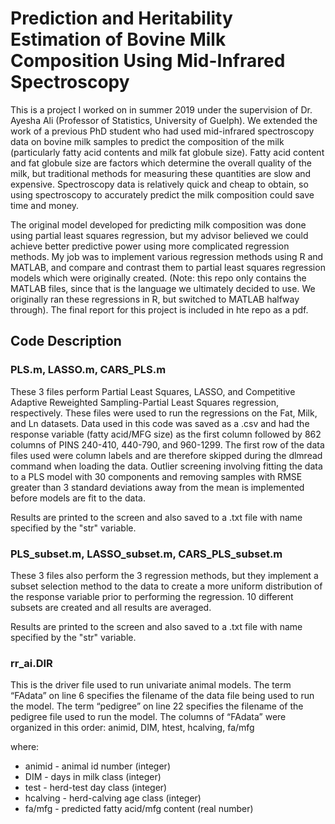 # Prediction and Heritability Estimation of Bovine Milk Composition Using Mid-Infrared Spectroscopy
This is a project I worked on in summer 2019 under the supervision of Dr. Ayesha Ali (Professor of Statistics, University of Guelph). We extended the work of a previous PhD student who had used mid-infrared spectroscopy data on bovine milk samples to predict the composition of the milk (particularly fatty acid contents and milk fat globule size). Fatty acid content and fat globule size are factors which determine the overall quality of the milk, but traditional methods for measuring these quantities are slow and expensive. Spectroscopy data is relatively quick and cheap to obtain, so using spectroscopy to accurately predict the milk composition could save time and money.

The original model developed for predicting milk composition was done using partial least squares regression, but my advisor believed we could achieve better predictive power using more complicated regression methods. My job was to implement various regression methods using R and MATLAB, and compare and contrast them to partial least squares regression models which were originally created. (Note: this repo only contains the MATLAB files, since that is the language we ultimately decided to use. We originally ran these regressions in R, but switched to MATLAB halfway through). The final report for this project is included in hte repo as a pdf.

## Code Description

### PLS.m, LASSO.m, CARS_PLS.m
These 3 files perform Partial Least Squares, LASSO, and Competitive Adaptive Reweighted Sampling-Partial Least Squares regression, respectively. These files were used to run the regressions on the Fat, Milk, and Ln datasets. Data used in this code was saved as a .csv and had the response variable (fatty acid/MFG size) as the first column followed by 862 columns of PINS 240-410, 440-790, and 960-1299. The first row of the data files used were column labels and are therefore skipped during the dlmread command when loading the data. Outlier screening involving fitting the data to a PLS model with 30 components and removing samples with RMSE greater than 3 standard deviations away from the mean is implemented before models are fit to the data.

Results are printed to the screen and also saved to a .txt file with name specified by the "str" variable.

### PLS_subset.m, LASSO_subset.m, CARS_PLS_subset.m 
These 3 files also perform the 3 regression methods, but they implement a subset selection method to the data to create a more uniform distribution of the response variable prior to performing the regression. 10 different subsets are created and all results are averaged.

Results are printed to the screen and also saved to a .txt file with name specified by the "str" variable.



### rr_ai.DIR 
This is the driver file used to run univariate animal models. The term “FAdata” on line 6 specifies the filename of the data file being used to run the model. The term “pedigree” on line 22 specifies the filename of the pedigree file used to run the model. The columns of “FAdata” were organized in this order: animid, DIM, htest, hcalving, fa/mfg

where:
* animid - animal id number (integer)
* DIM - days in milk class (integer)
* test - herd-test day class (integer)
* hcalving - herd-calving age class (integer)
* fa/mfg - predicted fatty acid/mfg content (real number)
